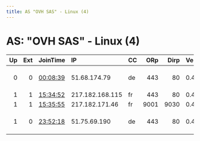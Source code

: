 ```yaml
---
title: AS "OVH SAS" - Linux (4)
---
```


# AS: "OVH SAS" - Linux (4)

|   Up |   Ext | JoinTime                                                                                            | IP              | CC   |   ORp |   Dirp | Version   | Contact                   | Nickname   |   eFamMembers |
|-----:|------:|:----------------------------------------------------------------------------------------------------|:----------------|:-----|------:|-------:|:----------|:--------------------------|:-----------|--------------:|
|    0 |     0 | [00:08:39](https://metrics.torproject.org/rs.html#details/9962CFF4724A806D0E7DCD0249262BF11330C5D6) | 51.68.174.79    | de   |   443 |     80 | 0.4.4.5   | torabuse at cridyn dot co | MKULTRA    |             2 |
|    1 |     1 | [15:34:52](https://metrics.torproject.org/rs.html#details/81051ADA2F63E2FF8D84155FE9479C8F2733586C) | 217.182.168.115 | fr   |   443 |     80 | 0.4.4.6   | None                      | bbb        |             1 |
|    1 |     1 | [15:35:55](https://metrics.torproject.org/rs.html#details/8C9FD92F2EF359F78C16C5DD860B769B0AC12811) | 217.182.171.46  | fr   |  9001 |   9030 | 0.4.4.6   | None                      | CC         |             1 |
|    1 |     0 | [23:52:18](https://metrics.torproject.org/rs.html#details/FD7DE10DA6E9E02F7E6F93DF7648F255CFFA9954) | 51.75.69.190    | de   |   443 |     80 | 0.4.4.5   | torabuse at cridyn dot co | DISHFIRE   |             2 |
